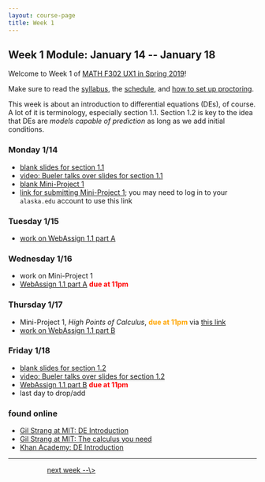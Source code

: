 ```yaml
---
layout: course-page
title: Week 1
---
```


## Week 1 Module: January 14 -- January 18

Welcome to Week 1 of [MATH F302 UX1 in Spring 2019](index.html)!

Make sure to read the [syllabus](syllabus.pdf), the [schedule](schedule.pdf), and [how to set up proctoring](proctoring.pdf).

This week is about an introduction to differential equations (DEs), of course.  A lot of it is terminology, especially section 1.1.  Section 1.2 is key to the idea that DEs are _models capable of prediction_ as long as we add initial conditions.

### Monday 1/14
* [blank slides for section 1.1](assets/slides/1-1.pdf)
* [video: Bueler talks over slides for section 1.1](https://drive.explaineverything.com/thecode/UNGQFSV)
* [blank Mini-Project 1](assets/mp/mp1.pdf)
* [link for submitting Mini-Project 1](https://goo.gl/forms/YwMmBGf3x0FqyEAA3); you may need to log in to your `alaska.edu` account to use this link

### Tuesday 1/15
* [work on WebAssign 1.1 part A](https://www.webassign.net/)

### Wednesday 1/16
* work on Mini-Project 1
* [WebAssign 1.1 part A](https://www.webassign.net/) <span style="color:red">**due at 11pm**</span>

### Thursday 1/17
* Mini-Project 1, _High Points of Calculus_, <span style="color:orange">**due at 11pm**</span> via [this link](https://docs.google.com/forms/d/e/1FAIpQLSeoURKbu4cTWw0wGhLfuiMjBODipJlRBCNd8cyza3tRRrg8Yw/viewform?usp=sf_link)
* [work on WebAssign 1.1 part B](https://www.webassign.net/)

### Friday 1/18
* [blank slides for section 1.2](assets/slides/1-2.pdf)
* [video: Bueler talks over slides for section 1.2](https://drive.explaineverything.com/thecode/HMUREFK)
* [WebAssign 1.1 part B](https://www.webassign.net/) <span style="color:red">**due at 11pm**</span>
* last day to drop/add


### found online
* [Gil Strang at MIT: DE Introduction](https://www.youtube.com/watch?v=ghjOS7Q82s0)
* [Gil Strang at MIT: The calculus you need](https://www.youtube.com/watch?v=f0BxAtprWts)
* [Khan Academy: DE Introduction](https://www.khanacademy.org/math/differential-equations/first-order-differential-equations)

<hr>
&nbsp; &nbsp; &nbsp; &nbsp; &nbsp; &nbsp; &nbsp; &nbsp; &nbsp; &nbsp; <a align="right" href="week2">next week --\></a>

